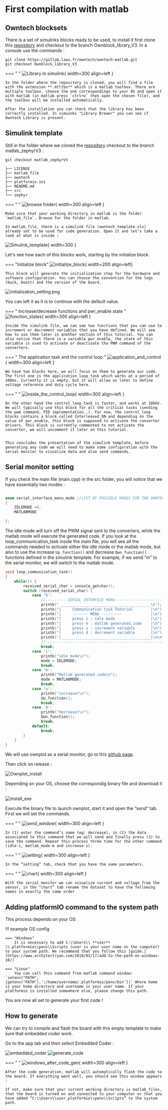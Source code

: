 # First compilation with matlab

## Owntech blocksets 

There is a set of simulinks blocks ready to be used, to install it first clone this [repository](https://gitlab.laas.fr/owntech/owntech-matlab.git) and checkout to the branch Ownblock_library_V3. In a console use the commands : 

```shell
git clone https://gitlab.laas.fr/owntech/owntech-matlab.git
git checkout Ownblock_library_V3
```
=== " "
    ![Library in simulink](Images/owntech_library_simulink.png){ width=300 align=left }

    In the folder where the repository is cloned, you will find a file with the extension **.mtltbx** which is a matlab toolbox. There are multiple toolbox, choose the one correspondings to your OS and open it with matlab (in matlab press `ctrl+o` then open the chosen file), and the toolbox will be installed automatically.

    After the installation you can check that the library has been correctly installed. In simuinks "Library Brower" you can see if Owntech Library is present.


## Simulink template

Still in the folder where we cloned the [repository](https://gitlab.laas.fr/owntech/owntech-matlab/-/tree/matlab_zephyr) checkout to the branch matlab_zephyrV3 :

```shell
git checkout matlab_zephyrV3
```

``` title="Resulting folder file structure"
├── LICENSE
├── matlab_file
├── owntech
├── platformio.ini
├── README.md
├── src
└── zephyr
```

=== " "
    ![browse folder](Images/browse_folder.png){ width=300 align=left }

    Make sure that your working directory in matlab is the folder `matlab_file`. Browse for the folder in matlab.

    In matlab_file, there is a simulink file (owntech_template.slx) already set to be used for code generation. Open it and let’s take a look at what is inside :

![Simulink_template](Images/Simulink_template.PNG){ width=300 }

Let's see how each of this blocks work, starting by the initialize block.


=== "Initialize block"
    ![initialize_block](Images/initialize_block.PNG){ width=200 align=left}

    This block will generate the initialization step for the hardware and software configuration. You can choose the convention for the legs (buck, boost) and the version of the board.

![initialization_setting.png](Images/initialization_setting.png)

You can left it as it is to continue with the default value. 


=== " Increase/decrease functions and pwr_enable state "
    ![function_states](Images/function_states.PNG){ width=300 align=left }

    Inside the simulink file, we can see two functions that you can use to increment or decrement variables that you have defined. We will see how to use them later in another section of this tutorial. You can also notice that there is a variable pwr_enable, the state of this variable is used to activate or deactivate the PWM command of the converters.


=== " The application task and the control loop "
    ![application_and_control](Images/application_and_control.PNG){ width=300 align=left }

    We have two blocks here, we will focus on them to generate our code. The first one is the application_loop_task which works at a period of 100ms. Currently it is empty, but it will allow us later to define voltage reference and duty cycle here. 

=== " "
    ![inside_the_control_loop](Images/inside_the_control_loop.PNG){ width=300 align=left }

    On the other hand the control_loop_task is faster, and works at 10kHz. We will typically use this block for all the critical tasks (sending the pwm command, PID implementation..). For now, the control_loop blocks contains a block called Interleaved_ON and depending on the value of pwr_enable, this block is supposed to activate the converter drivers. This block is currently commented to not activate the converter, we will uncomment it later on this tutorial.  


    This concludes the presentation of the simulink template, before generating any code we will need to make some configuration with the serial monitor to visualize data and also send commands.

## Serial monitor setting

If you check the main file (main.cpp) in the src folder, you will notice that we have essentially two modes :

```cpp 

enum serial_interface_menu_mode //LIST OF POSSIBLE MODES FOR THE OWNTECH CONVERTER
{
    IDLEMODE =0,
    MATLABMODE

};
```

The idle mode will turn off the PWM signal sent to the converters, while the matlab mode will execute the generated code. If you look at the loop_communication_task inside the main file, you will see all the commands needed to activate either the idle mode or the matlab mode, but also to use the increase `Up_function()` and decrease `Dwn_function()` functions defined in the simulink template. For example, if we send “m” to the serial monitor, we will switch to the matlab mode.


```cpp title="different modes and command to send"
void loop_communication_task()
{
    while(1) {
        received_serial_char = console_getchar();
        switch (received_serial_char) {
            case 'h':
                //----------SERIAL INTERFACE MENU-----------------------
	            printk(" ________________________________________\n");
                printk("|     Communication task Tutorial        |\n");
                printk("|     ------- MENU ---------             |\n");
                printk("|     press i : idle mode                |\n");
                printk("|     press m : matlab generated code    |\n");
                printk("|     press u : increment variable       |\n");
                printk("|     press d : decrement variable       |\n");
                printk("|________________________________________|\n\n");
                //------------------------------------------------------
                break;
            case 'i':
                printk("idle mode\n");
                mode = IDLEMODE;
                break;
            case 'm':
                printk("Matlab generated code\n");
                mode = MATLABMODE;
                break;
            case 'u':
                printk("increase!\n");
                Up_function();
                break; 
            case 'd':
                printk("decrease!\n");
                Dwn_function();
                break;    
            default:
                break;
        }
    }
}
```

We will use ownplot as a serial monitor, go to this [github page](https://github.com/owntech-foundation/OwnPlot).

Then click on release :

![Ownplot_install](Images/Ownplot_install.PNG)

Depending on your OS, choose the correspondig binary file and download it : 

![install_exe](Images/install_exe.PNG)

Execute the binary file to launch ownplot, start it and open the “send” tab. First we will set the commands.

=== " "
    ![send_window](Images/send_window.PNG){ width=300 align=left }

    In (1) enter the command’s name (eg: decrease), in (2) the data associated to this command that we will send and finally press (3) to save the command. Repeat this process three time for the other command (idle-i, matlab_mode-m and increase-i).


=== " "
    ![setting](Images/setting.PNG){ width=300 align=left }

    In the “setting” tab, check that you have the same parameters.

=== " "
    ![chart](Images/chart.PNG){ width=300 align=left }

    With the serial monitor we can visualize current and voltage from the sensor, in the “chart” tab rename the dataset to have the following names in exactly the same order


## Adding platformIO command to the system path

 This process depends on your OS: 

 !!! example OS config

    === "Windows"
        It is necessary to add C:\\Users\\ **user** \\.platformio\\penv\\Scripts (user is your user name on the computer) to your system path. We recommend that you follow this [guide.](https://www.architectryan.com/2018/03/17/add-to-the-path-on-windows-10/)

    === "Linux"
        You can call this command from matlab command window: `setenv("PATH",[getenv("PATH"),':/home/username/.platformio/penv/bin'])` Where home is your home directory and username is your user name. If your platformio is installed somewhere else, please change this path.



You are now all set to generate your first code !

## How to generate

We can try to compile and flash the board with this empty template to make sure that embedded coder work. 

Go to the app tab and then select Embedded Coder :

![embedded_coder](Images/embedded_coder.PNG) ![generate_code](Images/generate_code.PNG)


=== " "
    ![windows_after_code_gen](Images/windows_after_code_gen.PNG){ width=300 align=left }

    After the code generation, matlab will automatically flash the code to the board. If everything went well, you should see this window appears :

    If not, make sure that your current working directory is matlab_files, that the board is turned on and connected to your computer or that you have added “C:\\Users\\user.platformio\\penv\\Scripts” to the system path.